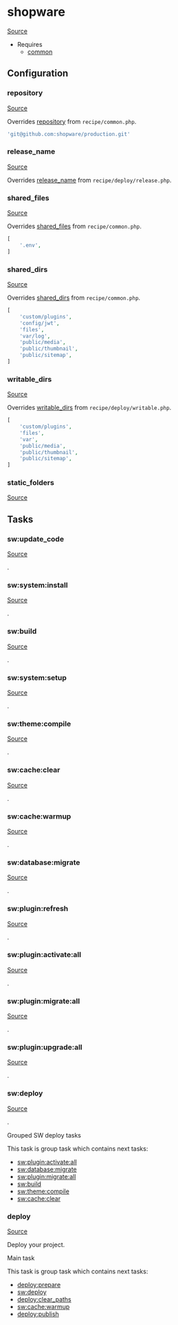 <!-- DO NOT EDIT THIS FILE! -->
<!-- Instead edit recipe/shopware.php -->
<!-- Then run bin/docgen -->

# shopware

[Source](/recipe/shopware.php)



* Requires
  * [common](/docs/recipe/common.md)

## Configuration
### repository
[Source](https://github.com/deployphp/deployer/blob/master/recipe/shopware.php#L11)

Overrides [repository](/docs/recipe/common.md#repository) from `recipe/common.php`.



```php title="Default value"
'git@github.com:shopware/production.git'
```


### release_name
[Source](https://github.com/deployphp/deployer/blob/master/recipe/shopware.php#L13)

Overrides [release_name](/docs/recipe/deploy/release.md#release_name) from `recipe/deploy/release.php`.





### shared_files
[Source](https://github.com/deployphp/deployer/blob/master/recipe/shopware.php#L17)

Overrides [shared_files](/docs/recipe/common.md#shared_files) from `recipe/common.php`.



```php title="Default value"
[
    '.env',
]
```


### shared_dirs
[Source](https://github.com/deployphp/deployer/blob/master/recipe/shopware.php#L20)

Overrides [shared_dirs](/docs/recipe/common.md#shared_dirs) from `recipe/common.php`.



```php title="Default value"
[
    'custom/plugins',
    'config/jwt',
    'files',
    'var/log',
    'public/media',
    'public/thumbnail',
    'public/sitemap',
]
```


### writable_dirs
[Source](https://github.com/deployphp/deployer/blob/master/recipe/shopware.php#L29)

Overrides [writable_dirs](/docs/recipe/deploy/writable.md#writable_dirs) from `recipe/deploy/writable.php`.



```php title="Default value"
[
    'custom/plugins',
    'files',
    'var',
    'public/media',
    'public/thumbnail',
    'public/sitemap',
]
```


### static_folders
[Source](https://github.com/deployphp/deployer/blob/master/recipe/shopware.php#L37)






## Tasks

### sw:update_code
[Source](https://github.com/deployphp/deployer/blob/master/recipe/shopware.php#L39)

.




### sw:system:install
[Source](https://github.com/deployphp/deployer/blob/master/recipe/shopware.php#L42)

.




### sw:build
[Source](https://github.com/deployphp/deployer/blob/master/recipe/shopware.php#L45)

.




### sw:system:setup
[Source](https://github.com/deployphp/deployer/blob/master/recipe/shopware.php#L48)

.




### sw:theme:compile
[Source](https://github.com/deployphp/deployer/blob/master/recipe/shopware.php#L51)

.




### sw:cache:clear
[Source](https://github.com/deployphp/deployer/blob/master/recipe/shopware.php#L54)

.




### sw:cache:warmup
[Source](https://github.com/deployphp/deployer/blob/master/recipe/shopware.php#L57)

.




### sw:database:migrate
[Source](https://github.com/deployphp/deployer/blob/master/recipe/shopware.php#L61)

.




### sw:plugin:refresh
[Source](https://github.com/deployphp/deployer/blob/master/recipe/shopware.php#L64)

.




### sw:plugin:activate:all
[Source](https://github.com/deployphp/deployer/blob/master/recipe/shopware.php#L134)

.




### sw:plugin:migrate:all
[Source](https://github.com/deployphp/deployer/blob/master/recipe/shopware.php#L155)

.




### sw:plugin:upgrade:all
[Source](https://github.com/deployphp/deployer/blob/master/recipe/shopware.php#L175)

.




### sw:deploy
[Source](https://github.com/deployphp/deployer/blob/master/recipe/shopware.php#L198)

.

Grouped SW deploy tasks


This task is group task which contains next tasks:
* [sw:plugin:activate:all](/docs/recipe/shopware.md#swpluginactivateall)
* [sw:database:migrate](/docs/recipe/shopware.md#swdatabasemigrate)
* [sw:plugin:migrate:all](/docs/recipe/shopware.md#swpluginmigrateall)
* [sw:build](/docs/recipe/shopware.md#swbuild)
* [sw:theme:compile](/docs/recipe/shopware.md#swthemecompile)
* [sw:cache:clear](/docs/recipe/shopware.md#swcacheclear)


### deploy
[Source](https://github.com/deployphp/deployer/blob/master/recipe/shopware.php#L211)

Deploy your project.

Main task


This task is group task which contains next tasks:
* [deploy:prepare](/docs/recipe/common.md#deployprepare)
* [sw:deploy](/docs/recipe/shopware.md#swdeploy)
* [deploy:clear_paths](/docs/recipe/deploy/clear_paths.md#deployclear_paths)
* [sw:cache:warmup](/docs/recipe/shopware.md#swcachewarmup)
* [deploy:publish](/docs/recipe/common.md#deploypublish)


